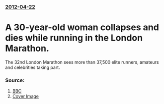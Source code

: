 ### [2012-04-22](/news/2012/04/22/index.md)

# A 30-year-old woman collapses and dies while running in the London Marathon. 

The 32nd London Marathon sees more than 37,500 elite runners, amateurs and celebrities taking part.


### Source:

1. [BBC](http://www.bbc.co.uk/news/uk-england-london-17785660)
1. [Cover Image](https://ichef.bbci.co.uk/news/1024/media/images/59795000/jpg/_59795274_59795273.jpg)
